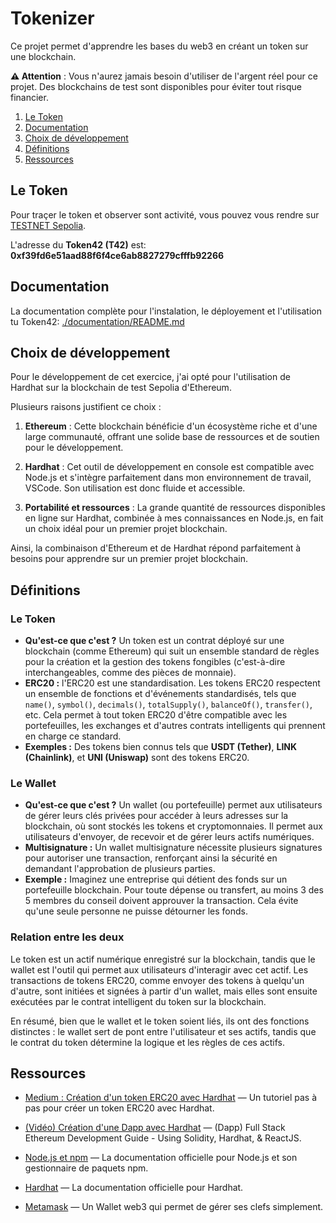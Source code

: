 # Tokenizer
Ce projet permet d'apprendre les bases du web3 en créant un token sur une blockchain.

**⚠️ Attention** : Vous n'aurez jamais besoin d'utiliser de l'argent réel pour ce projet. Des blockchains de test sont disponibles pour éviter tout risque financier.

1. [Le Token](#le-token)
2. [Documentation](#documentation)
3. [Choix de développement](#choix-de-développement)
4. [Définitions](#définitions)
5. [Ressources](#ressources)

## Le Token

Pour traçer le token et observer sont activité, vous pouvez vous rendre sur [TESTNET Sepolia](https://sepolia.etherscan.io).

L'adresse du **Token42 (T42)** est: **0xf39fd6e51aad88f6f4ce6ab8827279cfffb92266**

## Documentation

La documentation complète pour l'instalation, le déployement et l'utilisation tu Token42: [./documentation/README.md](./documentation/README.md)


## Choix de développement

Pour le développement de cet exercice, j'ai opté pour l'utilisation de Hardhat sur la blockchain de test Sepolia d'Ethereum.

Plusieurs raisons justifient ce choix :

1. **Ethereum** : Cette blockchain bénéficie d'un écosystème riche et d'une large communauté, offrant une solide base de ressources et de soutien pour le développement.

2. **Hardhat** : Cet outil de développement en console est compatible avec Node.js et s'intègre parfaitement dans mon environnement de travail, VSCode. Son utilisation est donc fluide et accessible.

3. **Portabilité et ressources** : La grande quantité de ressources disponibles en ligne sur Hardhat, combinée à mes connaissances en Node.js, en fait un choix idéal pour un premier projet blockchain.

Ainsi, la combinaison d'Ethereum et de Hardhat répond parfaitement à besoins pour apprendre sur un premier projet blockchain.

## Définitions

### Le Token

- **Qu'est-ce que c'est ?** Un token est un contrat déployé sur une blockchain (comme Ethereum) qui suit un ensemble standard de règles pour la création et la gestion des tokens fongibles (c'est-à-dire interchangeables, comme des pièces de monnaie).
- **ERC20 :** l'ERC20 est une standardisation. Les tokens ERC20 respectent un ensemble de fonctions et d'événements standardisés, tels que `name()`, `symbol()`, `decimals()`, `totalSupply()`, `balanceOf()`, `transfer()`, etc. Cela permet à tout token ERC20 d'être compatible avec les portefeuilles, les exchanges et d'autres contrats intelligents qui prennent en charge ce standard.
- **Exemples :** Des tokens bien connus tels que **USDT (Tether)**, **LINK (Chainlink)**, et **UNI (Uniswap)** sont des tokens ERC20.

### Le Wallet

- **Qu'est-ce que c'est ?** Un wallet (ou portefeuille) permet aux utilisateurs de gérer leurs clés privées pour accéder à leurs adresses sur la blockchain, où sont stockés les tokens et cryptomonnaies. Il permet aux utilisateurs d'envoyer, de recevoir et de gérer leurs actifs numériques.
- **Multisignature :** Un wallet multisignature nécessite plusieurs signatures pour autoriser une transaction, renforçant ainsi la sécurité en demandant l'approbation de plusieurs parties.
- **Exemple :** Imaginez une entreprise qui détient des fonds sur un portefeuille blockchain. Pour toute dépense ou transfert, au moins 3 des 5 membres du conseil doivent approuver la transaction. Cela évite qu'une seule personne ne puisse détourner les fonds.

### Relation entre les deux

Le token est un actif numérique enregistré sur la blockchain, tandis que le wallet est l'outil qui permet aux utilisateurs d'interagir avec cet actif. Les transactions de tokens ERC20, comme envoyer des tokens à quelqu'un d'autre, sont initiées et signées à partir d'un wallet, mais elles sont ensuite exécutées par le contrat intelligent du token sur la blockchain.

En résumé, bien que le wallet et le token soient liés, ils ont des fonctions distinctes : le wallet sert de pont entre l'utilisateur et ses actifs, tandis que le contrat du token détermine la logique et les règles de ces actifs.

## Ressources

- [Medium : Création d'un token ERC20 avec Hardhat](https://medium.com/@kaishinaw/erc20-using-hardhat-a-comprehensive-guide-3211efba98d4) — Un tutoriel pas à pas pour créer un token ERC20 avec Hardhat.
- [(Vidéo) Création d'une Dapp avec Hardhat](https://www.youtube.com/watch?v=nNUpA0d6CFo) — (Dapp) Full Stack Ethereum Development Guide - Using Solidity, Hardhat, & ReactJS.
- [Node.js et npm](https://nodejs.org/en/docs/) — La documentation officielle pour Node.js et son gestionnaire de paquets npm.

- [Hardhat](https://hardhat.org/docs) — La documentation officielle pour Hardhat.

- [Metamask](https://metamask.io/) — Un Wallet web3 qui permet de gérer ses clefs simplement.